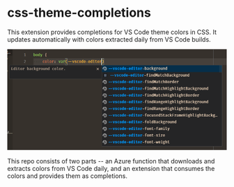 # css-theme-completions

This extension provides completions for VS Code theme colors in CSS. It updates automatically with colors extracted daily from VS Code builds.

![](/extension/screenshot.png)

This repo consists of two parts -- an Azure function that downloads and extracts colors from VS Code daily, and an extension that consumes the colors and provides them as completions.
